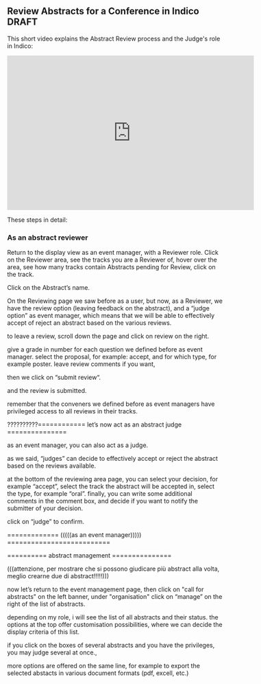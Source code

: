 ## Review Abstracts for a Conference in Indico DRAFT

This short video explains the Abstract Review process and the Judge's role in Indico:

<iframe width="576" height="360" frameborder="0" src="https://cds.cern.ch/video/2275653?showTitle=true" allowfullscreen></iframe>

These steps in detail:

### As an abstract reviewer

Return to the display view as an event manager, with a Reviewer role. Click on the Reviewer area, see the tracks you are a Reviewer of, hover over the area, see how many tracks contain Abstracts pending for Review, click on the track.

Click on the Abstract’s name.


On the Reviewing page we saw before as a user, but now, as a Reviewer, we have the review option (leaving feedback on the abstract), and a “judge option” as event manager, which means that we will be able to effectively accept of reject an abstract based on the various reviews.

to leave a review, scroll down the page and click on review on the right.
 
give a grade in number for each question we defined before as event manager. 
select the proposal, for example: accept, and for which type, for example poster.
leave review comments if you want,

then we click on “submit review“.

and the review is submitted.

remember that the conveners we defined before as event managers have privileged access to all reviews in their tracks.





??????????============ let’s now act as an abstract judge ===============

as an event manager, you can also act as a judge.

as we said, “judges” can decide to effectively accept or reject the abstract based on the reviews available.

at the bottom of the reviewing area page, you can select your decision, for example “accept”, select the track the abstract will be accepted in, select the type, for example “oral”. finally, you can write some additional comments in the comment box, and decide if you want to notify the submitter of your decision.

click on “judge” to confirm.



============= (((((as an event manager))))) ==========================

========== abstract management ===============


(((attenzione, per mostrare che si possono giudicare più abstract alla volta, meglio crearne due di abstract!!!!!)))

now let’s return to the event management page, then click on "call for abstracts" on the left banner, under "organisation" 
click on “manage” on the right of the list of abstracts.

depending on my role, i will see the list of all abstracts and their status.
the options at the top offer customisation possibilities, where we can decide the display criteria of this list.

if you click on the boxes of several abstracts and you have the privileges, you may judge several at once., 

more options are offered on the same line, for example to export the selected abstacts in various document formats (pdf, excell, etc.)
